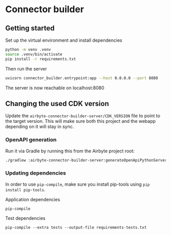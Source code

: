 # Connector builder


## Getting started 

Set up the virtual environment and install dependencies
```bash
python -m venv .venv
source .venv/bin/activate
pip install -r requirements.txt
```

Then run the server
```bash
uvicorn connector_builder.entrypoint:app --host 0.0.0.0 --port 8080
```

The server is now reachable on localhost:8080

## Changing the used CDK version

Update the `airbyte-connector-builder-server/CDK_VERSION` file to point to the target version.
This will make sure both this project and the webapp depending on it will stay in sync.

### OpenAPI generation

Run it via Gradle by running this from the Airbyte project root: 
```bash
./gradlew :airbyte-connector-builder-server:generateOpenApiPythonServer
```

### Updating dependencies
In order to use `pip-compile`, make sure you install pip-tools using `pip install pip-tools`.

Application dependencies
```
pip-compile
```

Test dependencies
```
pip-compile --extra tests --output-file requirements-tests.txt
```
